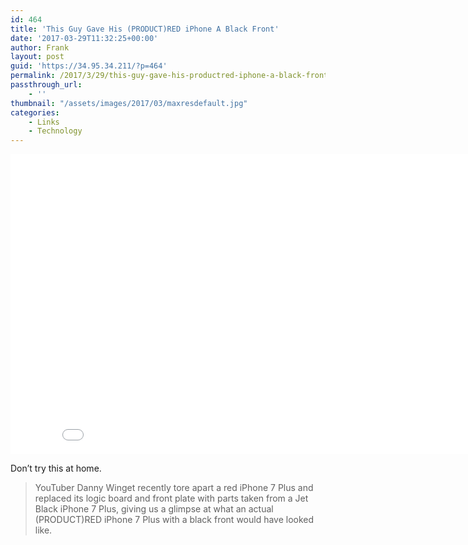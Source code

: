 ```yaml
---
id: 464
title: 'This Guy Gave His (PRODUCT)RED iPhone A Black Front'
date: '2017-03-29T11:32:25+00:00'
author: Frank
layout: post
guid: 'https://34.95.34.211/?p=464'
permalink: /2017/3/29/this-guy-gave-his-productred-iphone-a-black-front/
passthrough_url:
    - ''
thumbnail: "/assets/images/2017/03/maxresdefault.jpg"
categories:
    - Links
    - Technology
---
```


<iframe allowfullscreen="" frameborder="0" height="480" scrolling="no" src="//www.youtube.com/embed/ffFuklPRlDA?wmode=opaque&enablejsapi=1" width="854">  
</iframe>

Don’t try this at home.

> YouTuber Danny Winget recently tore apart a red iPhone 7 Plus and replaced its logic board and front plate with parts taken from a Jet Black iPhone 7 Plus, giving us a glimpse at what an actual (PRODUCT)RED iPhone 7 Plus with a black front would have looked like.